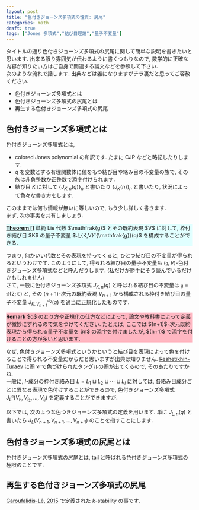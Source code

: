 ```yaml
---
layout: post
title: "色付きジョーンズ多項式の性質: 尻尾"
categories: math
draft: true
tags: ["Jones 多項式","結び目理論","量子不変量"]
---
```


タイトルの通り色付きジョーンズ多項式の尻尾に関して簡単な説明を書きたいと思います. 
出来る限り雰囲気が伝わるように書くつもりなので, 数学的に正確な内容が知りたい方はご自身で関連する論文などを参照して下さい.  
次のような流れで話します. 出典などは雑になりますがチラ裏だと思ってご容赦ください. 

- 色付きジョーンズ多項式とは
- 色付きジョーンズ多項式の尻尾とは
- 再生する色付きジョーンズ多項式の尻尾

## 色付きジョーンズ多項式とは

色付きジョーンズ多項式とは,

- colored Jones polynomial の和訳です. たまに CJP などと略記したりします.
- $q$ を変数とする有理関数体に値をもつ結び目や絡み目の不変量の族で, その族は非負整数か正整数で添字付けられます.
- 結び目 $K$ に対して $\{J_{K,n}(q)\}_{n}$ と書いたり $\{J_{K}(n)\}_n$ と書いたり, 状況によって色々な書き方をします.

このままでは何も情報が無いに等しいので, もう少し詳しく書きます.  
まず, 次の事実を共有しましょう.

<div style="background-color:LightCyan;">
<b><u>Theorem []</u></b> 単純 Lie 代数 $\mathfrak{g}$ とその既約表現 $V$ に対して, 枠付き結び目 $K$ の量子不変量 $J_{K,V}ˆ{\mathfrak{g}}(q)$ を構成することができる.
</div>

つまり, 何かいい代数とその表現を持ってくると, ひとつ結び目の不変量が得られるというわけです. このようにして, 得られる結び目の量子不変量も $(\mathfrak{g},V)$-色付きジョーンズ多項式などと呼んだりします. (私だけが勝手にそう読んでいるだけかもしれません)  
さて, 一般に色付きジョーンズ多項式 $J_{K,n}(q)$ と呼ばれる結び目の不変量は $\mathfrak{g}=\mathfrak{sl}(2;\mathbb{C})$ と, その $(n+1)$-次元の既約表現 $V_{n+1}$ から構成される枠付き結び目の量子不変量 $J_{K,V_{n+1}}^{\mathfrak{sl}_{2}}(q)$ を適当に正規化したものです.
<div style="background-color:LightPink;">
<b><u>Remark</u></b> $q$ のとり方や正規化の仕方などによって, 論文や教科書によって定義が微妙にずれるので気をつけてください. たとえば, ここでは $(n+1)$-次元既約表現から得られる量子不変量を $n$ の添字を付けましたが, $(n+1)$ で添字を付けることの方が多いと思います.  
</div>

なぜ, 色付きジョーンズ多項式というかというと結び目を表現によって色を付けることで得られる不変量だからだと思いますが出典は知りません. [Reshetikhin-Turaev]() に圏 $\mathcal{C}$ で色づけられたタングルの圏が出てくるので, そのあたりですかね.  
一般に, $l$-成分の枠付き絡み目 $L=L_{1}\sqcup L_{2}\sqcup\cdots\sqcup L_{l}$ に対しては, 各絡み目成分ごとに異なる表現で色付けすることができるので, 色付きジョーンズ多項式 $J_{L}^{\mathfrak{g}}(V_{i_{1}},V_{i_{2}},\ldots,V_{i_{l}})$ を定義することができますが.

以下では, 次のような色つきジョーンズ多項式の定義を用います.
単に $J_{L,n}(q)$ と書いたら $J_{L}(V_{n+1},V_{n+1},\ldots,V_{n+1})$ のことを指すことにします.


## 色付きジョーンズ多項式の尻尾とは

色付きジョーンズ多項式の尻尾とは, tail と呼ばれる色付きジョーンズ多項式の極限のことです.

## 再生する色付きジョーンズ多項式の尻尾

[Garoufalidis-Lê, 2015]() で定義された $k$-stability の事です.